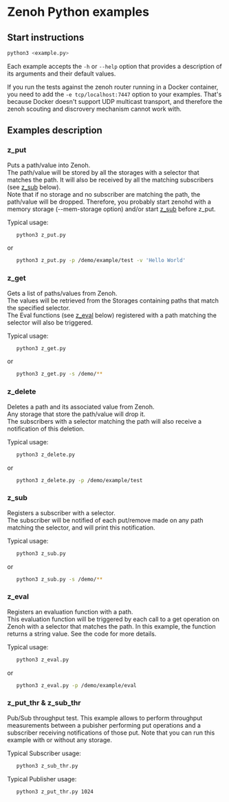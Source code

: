 # Zenoh Python examples

## Start instructions

   ```bash
   python3 <example.py>
   ```

   Each example accepts the `-h` or `--help` option that provides a description of its arguments and their default values.

   If you run the tests against the zenoh router running in a Docker container, you need to add the
   `-e tcp/localhost:7447` option to your examples. That's because Docker doesn't support UDP multicast
   transport, and therefore the zenoh scouting and discrovery mechanism cannot work with.

## Examples description

### z_put

   Puts a path/value into Zenoh.  
   The path/value will be stored by all the storages with a selector that matches the path.
   It will also be received by all the matching subscribers (see [z_sub](#z_sub) below).  
   Note that if no storage and no subscriber are matching the path, the path/value will be dropped.
   Therefore, you probably start zenohd with a memory storage (--mem-storage option) and/or start [z_sub](#z_sub) before z_put.

   Typical usage:
   ```bash
      python3 z_put.py
   ```
   or
   ```bash
      python3 z_put.py -p /demo/example/test -v 'Hello World'
   ```

### z_get

   Gets a list of paths/values from Zenoh.  
   The values will be retrieved from the Storages containing paths that match the specified selector.  
   The Eval functions (see [z_eval](#z_eval) below) registered with a path matching the selector
   will also be triggered.

   Typical usage:
   ```bash
      python3 z_get.py
   ```
   or
   ```bash
      python3 z_get.py -s /demo/**
   ```

### z_delete

   Deletes a path and its associated value from Zenoh.  
   Any storage that store the path/value will drop it.  
   The subscribers with a selector matching the path will also receive a notification of this deletion.

   Typical usage:
   ```bash
      python3 z_delete.py
   ```
   or
   ```bash
      python3 z_delete.py -p /demo/example/test
   ```

### z_sub

   Registers a subscriber with a selector.  
   The subscriber will be notified of each put/remove made on any path matching the selector,
   and will print this notification.

   Typical usage:
   ```bash
      python3 z_sub.py
   ```
   or
   ```bash
      python3 z_sub.py -s /demo/**
   ```

### z_eval

   Registers an evaluation function with a path.  
   This evaluation function will be triggered by each call to a get operation on Zenoh 
   with a selector that matches the path. In this example, the function returns a string value.
   See the code for more details.

   Typical usage:
   ```bash
      python3 z_eval.py
   ```
   or
   ```bash
      python3 z_eval.py -p /demo/example/eval
   ```

### z_put_thr & z_sub_thr

   Pub/Sub throughput test.
   This example allows to perform throughput measurements between a pubisher performing
   put operations and a subscriber receiving notifications of those put.
   Note that you can run this example with or without any storage.

   Typical Subscriber usage:
   ```bash
      python3 z_sub_thr.py
   ```

   Typical Publisher usage:
   ```bash
      python3 z_put_thr.py 1024
   ```